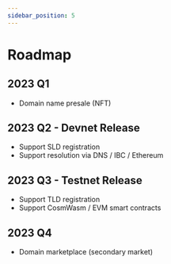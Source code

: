 ```yaml
---
sidebar_position: 5
---
```


# Roadmap

## 2023 Q1

- Domain name presale (NFT)

## 2023 Q2 - Devnet Release

- Support SLD registration
- Support resolution via DNS / IBC / Ethereum

## 2023 Q3 - Testnet Release

- Support TLD registration
- Support CosmWasm / EVM smart contracts

## 2023 Q4

- Domain marketplace (secondary market)
